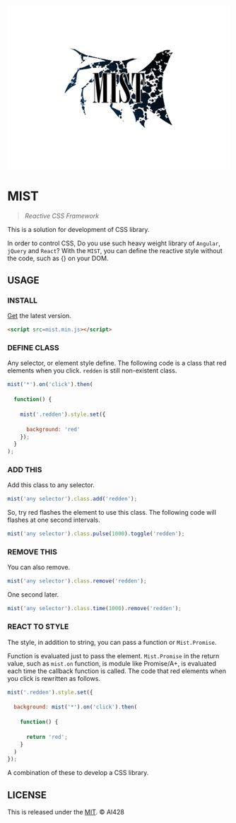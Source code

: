 ![MIST](https://github.com/AI428/mist/blob/master/logos/mist_1600_1180.png)

# MIST
> _Reactive CSS Framework_

This is a solution for development of CSS library.

In order to control CSS, Do you use such heavy weight library of `Angular`, `jQuery` and `React`? With the `MIST`, you can define the reactive style without the code, such as {} on your DOM.

## USAGE
### INSTALL
[Get](https://github.com/AI428/mist/releases) the latest version.

```html
<script src=mist.min.js></script>
```

### DEFINE CLASS
Any selector, or element style define. The following code is a class that red elements when you click. `redden` is still non-existent class.

```js
mist('*').on('click').then(

  function() {

    mist('.redden').style.set({

      background: 'red'
    });
  }
);
```

### ADD THIS
Add this class to any selector.

```js
mist('any selector').class.add('redden');
```

So, try red flashes the element to use this class. The following code will flashes at one second intervals.

```js
mist('any selector').class.pulse(1000).toggle('redden');
```

### REMOVE THIS
You can also remove.

```js
mist('any selector').class.remove('redden');
```

One second later.

```js
mist('any selector').class.time(1000).remove('redden');
```

### REACT TO STYLE
The style, in addition to string, you can pass a function or `Mist.Promise`.

Function is evaluated just to pass the element. `Mist.Promise` in the return value, such as `mist.on` function, is module like Promise/A+, is evaluated each time the callback function is called. The code that red elements when you click is rewritten as follows.

```js
mist('.redden').style.set({

  background: mist('*').on('click').then(

    function() {

      return 'red';
    }
  )
});
```

A combination of these to develop a CSS library.

## LICENSE
This is released under the [MIT](//opensource.org/licenses/MIT). © AI428
